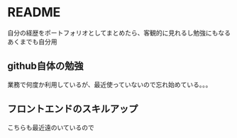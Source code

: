 # README
自分の経歴をポートフォリオとしてまとめたら、客観的に見れるし勉強にもなる
あくまでも自分用

## github自体の勉強
業務で何度か利用しているが、最近使っていないので忘れ始めている。。。

## フロントエンドのスキルアップ
こちらも最近遠のいているので
